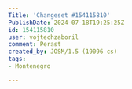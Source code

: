 ```yaml
---
Title: 'Changeset #154115810'
PublishDate: 2024-07-18T19:25:25Z
id: 154115810
user: vojtechzaboril
comment: Perast
created_by: JOSM/1.5 (19096 cs)
tags:
- Montenegro

---
```

